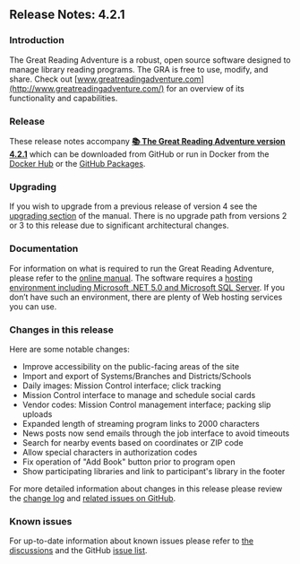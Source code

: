 ## Release Notes: 4.2.1

### Introduction

The Great Reading Adventure is a robust, open source software designed to manage library reading programs. The GRA is free to use, modify, and share. Check out [www.greatreadingadventure.com](http://www.greatreadingadventure.com/) for an overview of its functionality and capabilities.

### Release

These release notes accompany **[:books: The Great Reading Adventure version 4.2.1](https://github.com/MCLD/greatreadingadventure/releases/download/v4.2.1/GreatReadingAdventure-4.2.1.zip)** which can be downloaded from GitHub or run in Docker from the [Docker Hub](https://hub.docker.com/r/mcld/gra) or the [GitHub Packages](https://github.com/MCLD/greatreadingadventure/pkgs/container/gra).

### Upgrading

If you wish to upgrade from a previous release of version 4 see the [upgrading section](http://manual.greatreadingadventure.com/en/v4.2/installation/upgrading/) of the manual. There is no upgrade path from versions 2 or 3 to this release due to significant architectural changes.

### Documentation

For information on what is required to run the Great Reading Adventure, please refer to the [online manual](http://manual.greatreadingadventure.com/en/v4.2/). The software requires a [hosting environment including Microsoft .NET 5.0 and Microsoft SQL Server](http://manual.greatreadingadventure.com/en/v4.2/installation/system-requirements/). If you don&rsquo;t have such an environment, there are plenty of Web hosting services you can use.

### Changes in this release

Here are some notable changes:

- Improve accessibility on the public-facing areas of the site
- Import and export of Systems/Branches and Districts/Schools
- Daily images: Mission Control interface; click tracking
- Mission Control interface to manage and schedule social cards
- Vendor codes: Mission Control management interface; packing slip uploads
- Expanded length of streaming program links to 2000 characters
- News posts now send emails through the job interface to avoid timeouts
- Search for nearby events based on coordinates or ZIP code
- Allow special characters in authorization codes
- Fix operation of "Add Book" button prior to program open
- Show participating libraries and link to participant's library in the footer

For more detailed information about changes in this release please review the [change log](https://github.com/MCLD/greatreadingadventure/blob/v4.2.1/CHANGELOG.md) and [related issues on GitHub](https://github.com/MCLD/greatreadingadventure/milestone/12?closed=1).

### Known issues

For up-to-date information about known issues please refer to [the discussions](https://github.com/MCLD/greatreadingadventure/discussions) and the GitHub [issue list](https://github.com/MCLD/greatreadingadventure/issues).
